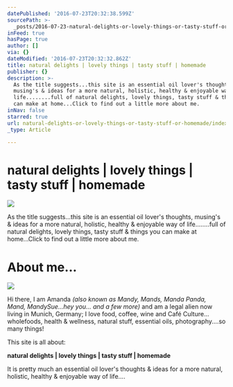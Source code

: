 ```yaml
---
datePublished: '2016-07-23T20:32:38.599Z'
sourcePath: >-
  _posts/2016-07-23-natural-delights-or-lovely-things-or-tasty-stuff-or-homemade.md
inFeed: true
hasPage: true
author: []
via: {}
dateModified: '2016-07-23T20:32:32.862Z'
title: natural delights | lovely things | tasty stuff | homemade
publisher: {}
description: >-
  As the title suggests...this site is an essential oil lover's thoughts,
  musing's & ideas for a more natural, holistic, healthy & enjoyable way of
  life........full of natural delights, lovely things, tasty stuff & things you
  can make at home...Click to find out a little more about me.
inNav: false
starred: true
url: natural-delights-or-lovely-things-or-tasty-stuff-or-homemade/index.html
_type: Article

---
```

# natural delights | lovely things | tasty stuff | homemade
![ ](https://the-grid-user-content.s3-us-west-2.amazonaws.com/d776f662-8882-497d-a13d-2ed197aa268c.jpg)

As the title suggests...this site is an essential oil lover's thoughts, musing's & ideas for a more natural, holistic, healthy & enjoyable way of life........full of natural delights, lovely things, tasty stuff & things you can make at home...Click to find out a little more about me.

# About me...
![](https://the-grid-user-content.s3-us-west-2.amazonaws.com/bfa79973-725d-46ff-af29-84610ffc6c04.jpg)

Hi there, I am Amanda _(also known as Mandy, Mands, Manda Panda, Mand, MandySue...hey you... and a few more)_ and am a legal alien now living in Munich, Germany; I love food, coffee, wine and Café Culture... wholefoods, health & wellness, natural stuff, essential oils, photography....so many things!

This site is all about:

**natural delights | lovely things | tasty stuff | homemade**

It is pretty much an essential oil lover's thoughts & ideas for a more natural, holistic, healthy & enjoyable way of life....